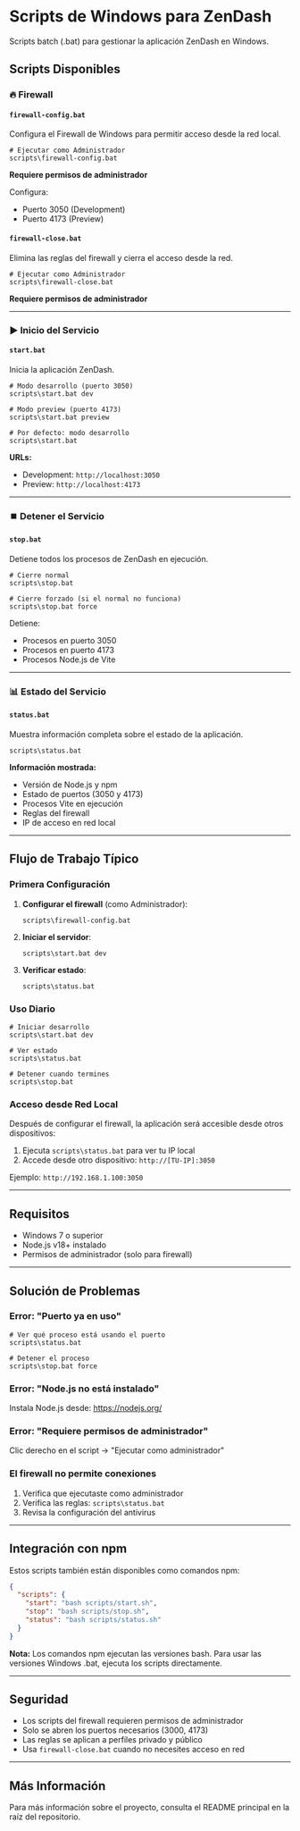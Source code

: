 # Scripts de Windows para ZenDash

Scripts batch (.bat) para gestionar la aplicación ZenDash en Windows.

## Scripts Disponibles

### 🔥 Firewall

#### `firewall-config.bat`
Configura el Firewall de Windows para permitir acceso desde la red local.

```batch
# Ejecutar como Administrador
scripts\firewall-config.bat
```

**Requiere permisos de administrador**

Configura:
- Puerto 3050 (Development)
- Puerto 4173 (Preview)

#### `firewall-close.bat`
Elimina las reglas del firewall y cierra el acceso desde la red.

```batch
# Ejecutar como Administrador
scripts\firewall-close.bat
```

**Requiere permisos de administrador**

---

### ▶️ Inicio del Servicio

#### `start.bat`
Inicia la aplicación ZenDash.

```batch
# Modo desarrollo (puerto 3050)
scripts\start.bat dev

# Modo preview (puerto 4173)
scripts\start.bat preview

# Por defecto: modo desarrollo
scripts\start.bat
```

**URLs:**
- Development: `http://localhost:3050`
- Preview: `http://localhost:4173`

---

### ⏹️ Detener el Servicio

#### `stop.bat`
Detiene todos los procesos de ZenDash en ejecución.

```batch
# Cierre normal
scripts\stop.bat

# Cierre forzado (si el normal no funciona)
scripts\stop.bat force
```

Detiene:
- Procesos en puerto 3050
- Procesos en puerto 4173
- Procesos Node.js de Vite

---

### 📊 Estado del Servicio

#### `status.bat`
Muestra información completa sobre el estado de la aplicación.

```batch
scripts\status.bat
```

**Información mostrada:**
- Versión de Node.js y npm
- Estado de puertos (3050 y 4173)
- Procesos Vite en ejecución
- Reglas del firewall
- IP de acceso en red local

---

## Flujo de Trabajo Típico

### Primera Configuración

1. **Configurar el firewall** (como Administrador):
   ```batch
   scripts\firewall-config.bat
   ```

2. **Iniciar el servidor**:
   ```batch
   scripts\start.bat dev
   ```

3. **Verificar estado**:
   ```batch
   scripts\status.bat
   ```

### Uso Diario

```batch
# Iniciar desarrollo
scripts\start.bat dev

# Ver estado
scripts\status.bat

# Detener cuando termines
scripts\stop.bat
```

### Acceso desde Red Local

Después de configurar el firewall, la aplicación será accesible desde otros dispositivos:

1. Ejecuta `scripts\status.bat` para ver tu IP local
2. Accede desde otro dispositivo: `http://[TU-IP]:3050`

Ejemplo: `http://192.168.1.100:3050`

---

## Requisitos

- Windows 7 o superior
- Node.js v18+ instalado
- Permisos de administrador (solo para firewall)

---

## Solución de Problemas

### Error: "Puerto ya en uso"

```batch
# Ver qué proceso está usando el puerto
scripts\status.bat

# Detener el proceso
scripts\stop.bat force
```

### Error: "Node.js no está instalado"

Instala Node.js desde: https://nodejs.org/

### Error: "Requiere permisos de administrador"

Clic derecho en el script → "Ejecutar como administrador"

### El firewall no permite conexiones

1. Verifica que ejecutaste como administrador
2. Verifica las reglas: `scripts\status.bat`
3. Revisa la configuración del antivirus

---

## Integración con npm

Estos scripts también están disponibles como comandos npm:

```json
{
  "scripts": {
    "start": "bash scripts/start.sh",
    "stop": "bash scripts/stop.sh",
    "status": "bash scripts/status.sh"
  }
}
```

**Nota:** Los comandos npm ejecutan las versiones bash. Para usar las versiones Windows .bat, ejecuta los scripts directamente.

---

## Seguridad

- Los scripts del firewall requieren permisos de administrador
- Solo se abren los puertos necesarios (3000, 4173)
- Las reglas se aplican a perfiles privado y público
- Usa `firewall-close.bat` cuando no necesites acceso en red

---

## Más Información

Para más información sobre el proyecto, consulta el README principal en la raíz del repositorio.
